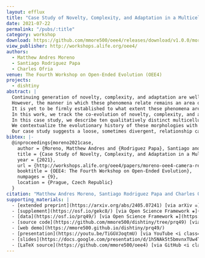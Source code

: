 ```yaml
---
layout: efflux
title: "Case Study of Novelty, Complexity, and Adaptation in a Multicellular System"
date: 2021-07-22
permalink: "/pubs/:title"
category: workshop
download: https://github.com/mmore500/oee4/releases/download/v1.0.0/moreno-oee4.pdf
view_publisher: http://workshops.alife.org/oee4/
authors:
  - Matthew Andres Moreno
  - Santiago Rodriguez Papa
  - Charles Ofria
venue: The Fourth Workshop on Open-Ended Evolution (OEE4)
projects:
  - dishtiny
abstract: |
  Continuing generation of novelty, complexity, and adaptation are well-established as core aspects of open-ended evolution.
  However, the manner in which these phenomena relate remains an area of great theoretical interest.
  It is yet to be firmly established to what extent these phenomena are coupled and by what means they interact.
  In this work, we track the co-evolution of novelty, complexity, and adaptation in a case study from a simulation system designed to study the evolution of digital multicellularity.
  In this case study, we describe ten qualitatively distinct multicellular morphologies, several of which exhibit asymmetrical growth and distinct life stages.
  We contextualize the evolutionary history of these morphologies with measurements of complexity and adaptation.
  Our case study suggests a loose, sometimes divergent, relationship can exist among novelty, complexity, and adaptation.
bibtex: |-
  @inproceedings{moreno2021case,
    author = {Moreno, Matthew Andres and {Rodriguez Papa}, Santiago and Ofria, Charles},
    title = {Case Study of Novelty, Complexity, and Adaptation in a Multicellular System},
    year = {2021},
    url = {http://workshops.alife.org/oee4/papers/moreno-oee4-camera-ready.pdf},
    booktitle = {OEE4: The Fourth Workshop on Open-Ended Evolution},
    numpages = {9},
    location = {Prague, Czech Republic}
  }
citation: "Matthew Andres Moreno, Santiago Rodriguez Papa and Charles Ofria. 2021. Case Study of Novelty, Complexity, and Adaptation in a Multicellular System. OEE4: The Fourth Workshop on Open-Ended Evolution."
supporting_materials: |
  - [extended preprint](https://arxiv.org/abs/2405.07241) [via arXiv ☠️](https://arxiv.org)
  - [supplement](https://osf.io/gekc8/) [via Open Science Framework ❋](https://osf.io)
  - [data](https://osf.io/prq49/) [via Open Science Framework ❋](https://osf.io)
  - [source code](https://github.com/mmore500/dishtiny/tree/prq49) [via GitHub <i class="icon-github-1"></i>](https://github.com/)
  - [web demo](https://mmore500.github.io/dishtiny/prq49/)
  - [presentation](https://youtu.be/TiGGVJoqtmU) [via YouTube <i class="icon-video"></i>](https://youtube.com)
  - [slides](https://docs.google.com/presentation/d/1h5NAk5t5bmvnxTUw4TS50dbk8vT3uXJb_5TJOS2VnsE/)
  - [LaTeX source](https://github.com/mmore500/oee4) [via GitHub <i class="icon-github-1"></i>](https://github.com/)
---
```

